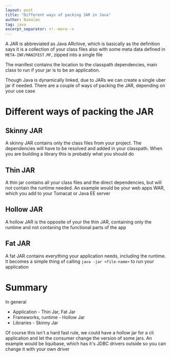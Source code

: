 ```yaml
---
layout: post
title: "Different ways of packing JAR in Java"
author: Nimalan
tag: java
excerpt_separator: <!--more-->
---
```


A JAR is abbreviated as Java ARchive, which is basically as the definition says it is a collection
 of your class files also with some meta data defined in `META-INF/MANIFEST.MF`, zipped into a single file

The manifest contains the location to the classpath dependencies, main class to run if your jar is to be an
 application.

Though Java is dynamically linked, due to JARs we can create a single uber jar if needed. There are a couple of ways
of packing the JAR, depending on your use case

<!--more-->

# Different ways of packing the JAR

## Skinny JAR

A skinny JAR contains only the class files from your project. The dependencies will have to be resolved and added
in your classpath. When you are building a library this is probably what you should do

## Thin JAR

A thin jar contains all your class files and the direct dependencies, but will not contain the runtime needed. An example would
be your web apps WAR, which you add to your Tomacat or Java EE server


## Hollow JAR

A hollow JAR is the opposite of your the thin JAR, containing only the runtime and not contaning the functional parts of the app

## Fat JAR

A fat JAR contains everything your application needs, including the runtime. It becomes a simple thing of calling `java -jar <file-name>` to run
your application

# Summary

In general
- Application - Thin Jar, Fat Jar
- Frameworks, runtime - Hollow Jar
- Libraries - Skinny Jar

Of course this isn't a hard fast rule, we could have a hollow jar for a cli application and let the consumer change the version of some jars.
An example would be liquibase, which has it's JDBC drivers outside so you can change it with your own driver
